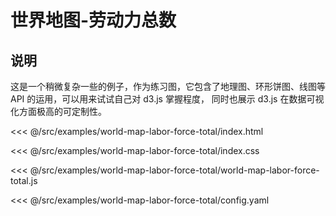 # 世界地图-劳动力总数
## 说明
这是一个稍微复杂一些的例子，作为练习图，它包含了地理图、环形饼图、线图等 API 的运用，可以用来试试自己对 d3.js 掌握程度，
同时也展示 d3.js 在数据可视化方面极高的可定制性。

<CodeSandbox initial-height="650px">

<<< @/src/examples/world-map-labor-force-total/index.html

<<< @/src/examples/world-map-labor-force-total/index.css

<<< @/src/examples/world-map-labor-force-total/world-map-labor-force-total.js

<<< @/src/examples/world-map-labor-force-total/config.yaml

</CodeSandbox>
